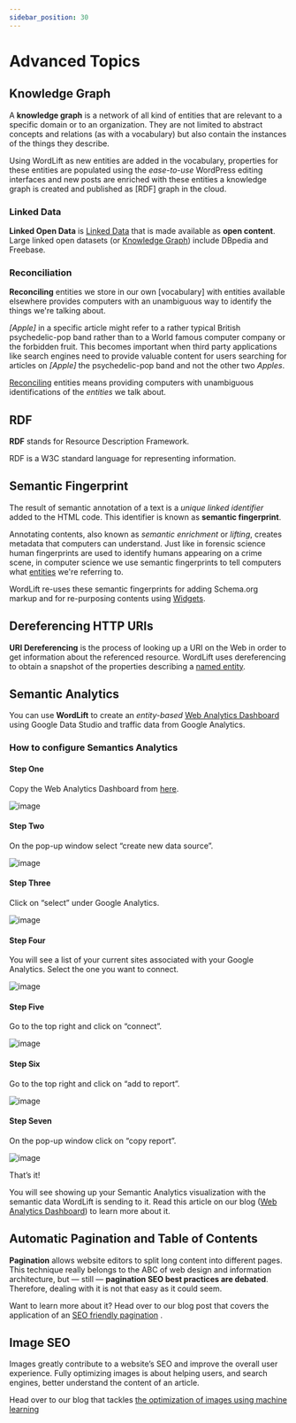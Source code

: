```yaml
---
sidebar_position: 30
---
```


# Advanced Topics

## Knowledge Graph

A **knowledge graph** is a network of all kind of entities that are relevant to a specific domain or to an organization.
They are not limited to abstract concepts and relations (as with a vocabulary) but also contain the instances of the things they describe.

Using WordLift as new entities are added in the vocabulary, properties for these entities are populated using the
*ease-to-use* WordPress editing interfaces and new posts are enriched with these entities a knowledge graph is
created and published as [RDF] graph in the cloud.

### Linked Data

**Linked Open Data** is [Linked Data](http://en.wikipedia.org/wiki/Linked_data) that is made available as **open content**.
Large linked open datasets (or [Knowledge Graph](#knowledge-graph)) include DBpedia and Freebase.

### Reconciliation

**Reconciling** entities we store in our own [vocabulary] with entities available elsewhere provides computers with an unambiguous way to identify the things we're talking about.

*\[Apple\]* in a specific article might refer to a rather typical British psychedelic-pop band rather than to a World famous computer company or the forbidden fruit. This becomes important when third party applications like search engines need to provide valuable content for users searching for articles on *\[Apple\]* the psychedelic-pop band and not the other two *Apples*.

[Reconciling](key-concepts.html#reconciliation) entities means providing computers with unambiguous identifications of the *entities* we talk about.

## RDF

**RDF** stands for Resource Description Framework.

RDF is a W3C standard language for representing information.

## Semantic Fingerprint

The result of semantic annotation of a text is a *unique linked identifier* added to the HTML code. This identifier is known as **semantic fingerprint**.

Annotating contents, also known as *semantic enrichment* or *lifting*, creates metadata that computers can understand.
Just like in forensic science human fingerprints are used to identify humans appearing on a crime scene, in computer science we use semantic fingerprints to tell computers what [entities](key-concepts.html#entity) we're referring to.

WordLift re-uses these semantic fingerprints for adding Schema.org markup and for re-purposing contents using [Widgets](key-concepts.html#widget).

## Dereferencing HTTP URIs

**URI Dereferencing** is the process of looking up a URI on the Web in order to get information about the referenced resource. WordLift uses dereferencing to obtain a snapshot of the properties describing a [named entity](key-concepts.html#entity).

## Semantic Analytics

You can use **WordLift** to create an *entity-based* [Web Analytics Dashboard](https://wordlift.io/blog/en/semantic-web-analytics/) using Google Data Studio and traffic data from Google Analytics.

### How to configure Semantics Analytics

#### Step One

Copy the Web Analytics Dashboard from [here](https://datastudio.google.com/u/0/reporting/1_Hu7hcfMhzE5EXDrZi3RTInZQcUjkiWt?s=l_0Vbo5t_bs).

![image](./images/semantics-analytics-step-1.png)

#### Step Two

On the pop-up window select “create new data source”.

![image](./images/semantics-analytics-step-2.png)

#### Step Three

Click on “select” under Google Analytics.

![image](./images/semantics-analytics-step-3.png)

#### Step Four

You will see a list of your current sites associated with your Google Analytics. Select the one you want to connect.

![image](./images/semantics-analytics-step-4.png)

#### Step Five

Go to the top right and click on “connect”.

![image](./images/semantics-analytics-step-5.png)

#### Step Six

Go to the top right and click on “add to report”.

![image](./images/semantics-analytics-step-6.png)

#### Step Seven

On the pop-up window click on “copy report”.

![image](./images/semantics-analytics-step-7.png)

That’s it!

You will see showing up your Semantic Analytics visualization with the semantic data WordLift is sending to it.
Read this article on our blog ([Web Analytics Dashboard](https://wordlift.io/blog/en/semantic-web-analytics/)) to learn more about it.

## Automatic Pagination and Table of Contents

**Pagination** allows website editors to split long content into different pages. This technique really belongs to the ABC of web design and information architecture, but — still — **pagination SEO best practices are debated**. Therefore, dealing with it is not that easy as it could seem.

Want to learn more about it? Head over to our blog post that covers the application of an [SEO friendly pagination](https://wordlift.io/blog/en/pagination-seo-wordpress-plugin/) .

## Image SEO

Images greatly contribute to a website’s SEO and improve the overall user experience. Fully optimizing images is about helping users, and search engines, better understand the content of an article.

Head over to our blog that tackles [the optimization of images using machine learning](https://wordlift.io/blog/en/image-seo-using-ai/)
